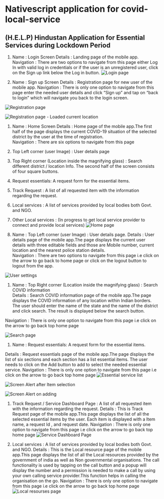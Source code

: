 # Nativescript application for covid-local-service

## (H.E.L.P) Hindustan Application for Essential Services during Lockdown Period
1. Name : Login Screen 
   Details : Landing page of the mobile app.
   Navigation : There are two options to navigate from this page either Log In with valid log in credentials or if the user is an unregistered user, click on the       Sign up link below the Log in button. 
![Login page](/LoginPage.png)

1. Name : Sign up Screen 
   Details : Registration page for new user of the mobile app.
   Navigation : There is only one option to navigate from this page enter the needed user details      and click “Sign up” and tap on “back to login” which will navigate you back to the login screen. 

![Registration page](/RegistrationPage.png)


![Registration page - Loaded current location](/RegistrationPage1.png)


1. Name : Home Screen 
Details : Home page of the mobile app.The first half of the page displays the current   COVID-19 situation of the selected district by the user at the time of registration.   
Navigation : There are six options to navigate from this page 
1. Top Left corner (user Image)  : User details page 
1. Top Right corner (Location inside the magnifying glass) : Search different district / location Info.
The second half of the screen consists of four square buttons.
1. Request essentials: A request form for the essential items.
1. Track Request : A list of all requested item with the information regarding the request.
1. Local services : A list of services provided by local bodies both Govt. and NGO.
1.  Other Local services : (In progress to get local service provider to connect and provide local services)
![Home page](/HomePage.png)

1. Name : Top Left corner (user Image)  : User details page. 
Details : User details page of the mobile app.The page displays the current user details with three editable fields and those are Mobile number, current location and the nearest police station details.   
Navigation : There are two options to navigate from this page i.e click on the arrow to go back to home page or click on the logout button to logout from the app.

![User settings](/UserSettings.png)


1. Name : Top Right corner (Location inside the magnifying glass)  : Search COVID information  
Details : Search COVID information page of the mobile app.The page displays the COVID information of any location within Indian borders. The user should enter the name of the state and the name of the district and click search. The result is displayed below the search button.  

Navigation : There is only one option to navigate from this page i.e click on the arrow to go back top home page 

![Search page](/SearchPage.png)

1. Name : Request essentials: A request form for the essential items.
  
Details : Request essentials page of the mobile app.The page displays the list of six sections and each section has a list  essential items. The user needs to click on the Add button to add to select the needed essential service.
Navigation : There is only one option to navigate from this page i.e click on the arrow to go back top home page 
![Essential service list](/ServiceList.png)

![Screen Alert after Item selection](/ServiceListSelection.png)

![Screen Alert on adding](/ServiceListAlert.png)

1. Track Request / Service Dashboard Page : A list of all requested item with the information regarding the request.
Details : This is Track Request page of the mobile app.This page displays the list of all the selected essential items by the user. Each item is displayed with a Item name, a request Id , and request date.
Navigation : There is only one option to navigate from this page i.e click on the arrow to go back top home page 
![Service Dashboard Page](/ServiceDashBoard.png)

1. Local services : A list of services provided by local bodies both Govt. and NGO.
Details : This is the Local resource page of the mobile app.This page displays the list of all the Local resources provided by the government of india as well as Non governmental organisations. The call functionality is used by tapping on the call button and a popup will display the number and a permission is needed to make a call by using your own calling service provider.This function helps in calling the organisation on the go.
Navigation : There is only one option to navigate from this page i.e click on the arrow to go back top home page 
![Local resourses page](/LocalService.png)

